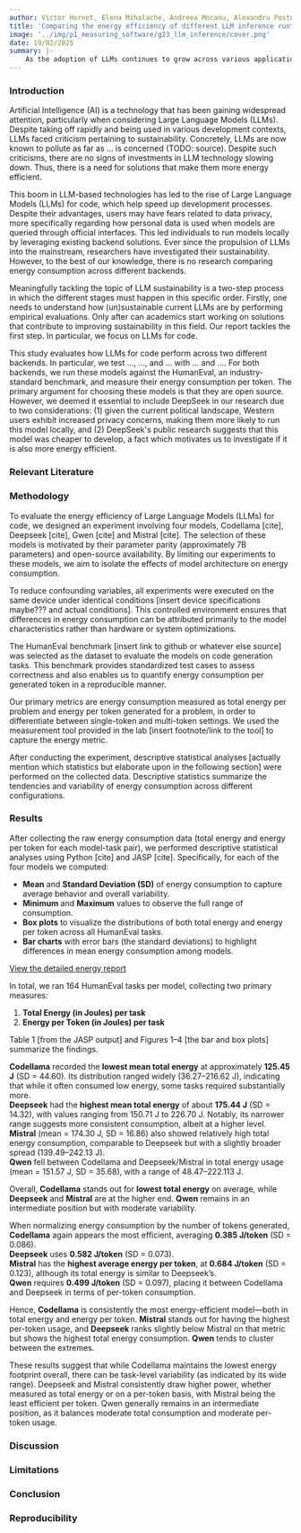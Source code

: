 ```yaml
---
author: Victor Hornet, Elena Mihalache, Andreea Mocanu, Alexandru Postu, Kian Sie
title: 'Comparing the energy efficiency of different LLM inference runtimes' #TODO
image: '../img/p1_measuring_software/g23_llm_inference/cover.png'
date: 19/02/2025
summary: |-
    As the adoption of LLMs continues to grow across various applications, selecting the most energy-efficient runtime is crucial for optimizing their resource usage. This article compares different LLM runtimes in terms of energy usage and performance to identify the most efficient options. Our findings aim to provide practical recommendations for developers and organizations looking to balance performance with energy efficiency.
---
```


### Introduction
Artificial Intelligence (AI) is a technology that has been gaining widespread attention, particularly when considering Large Language Models (LLMs). Despite taking off rapidly and being used in various development contexts, LLMs faced criticism pertaining to sustainability. Concretely, LLMs are now known to pollute as far as ... is concerned (TODO: source). Despite such criticisms, there are no signs of investments in LLM technology slowing down. Thus, there is a need for solutions that make them more energy efficient. 

This boom in LLM-based technologies has led to the rise of Large Language Models (LLMs) for code, which help speed up development processes. Despite their advantages, users may have fears related to data privacy, more specifically regarding how personal data is used when models are queried through official interfaces. This led individuals to run models locally by leveraging existing backend solutions. Ever since the propulsion of LLMs into the mainstream, researchers have investigated their sustainability. However, to the best of our knowledge, there is no research comparing energy consumption across different backends. 

Meaningfully tackling the topic of LLM sustainability is a two-step process in which the different stages must happen in this specific order. Firstly, one needs to understand how (un)sustainable current LLMs are by performing empirical evaluations. Only after can academics start working on solutions that contribute to improving sustainability in this field. Our report tackles the first step. In particular, we focus on LLMs for code.

This study evaluates how LLMs for code perform across two different backends. In particular, we test ..., ..., and ... with ... and .... For both backends, we run these models against the HumanEval, an industry-standard benchmark, and measure their energy consumption per token. The primary argument for choosing these models is that they are open source. However, we deemed it essential to include DeepSeek in our research due to two considerations: (1) given the current political landscape, Western users exhibit increased privacy concerns, making them more likely to run this model locally, and (2) DeepSeek's public research suggests that this model was cheaper to develop, a fact which motivates us to investigate if it is also more energy efficient.



### Relevant Literature

### Methodology

To evaluate the energy efficiency of Large Language Models (LLMs) for code, we designed an experiment involving four models, Codellama [cite], Deepseek [cite], Gwen [cite] and Mistral [cite]. The selection of these models is motivated by their parameter parity (approximately 7B parameters) and open-source availability. By limiting our experiments to these models, we aim to isolate the effects of model architecture on energy consumption.

To reduce confounding variables, all experiments were executed on the same device under identical conditions [insert device specifications maybe??? and actual conditions]. This controlled environment ensures that differences in energy consumption can be attributed primarily to the model characteristics rather than hardware or system optimizations.

The HumanEval benchmark [insert link to github or whatever else source] was selected as the dataset to evaluate the models on code generation tasks. This benchmark provides standardized test cases to assess correctness and also enables us to quantify energy consumption per generated token in a reproducible manner.

Our primary metrics are energy consumption measured as total energy per problem and energy per token generated for a problem, in order to differentiate between single-token and multi-token settings. We used the measurement tool provided in the lab [insert footnote/link to the tool] to capture the energy metric.

After conducting the experiment, descriptive statistical analyses [actually mention which statistics but elaborate upon in the following section] were performed on the collected data. Descriptive statistics summarize the tendencies and variability of energy consumption across different configurations.

### Results

After collecting the raw energy consumption data (total energy and energy per token for each model-task pair), we performed descriptive statistical analyses using Python [cite] and JASP [cite]. Specifically, for each of the four models we computed:

- **Mean** and **Standard Deviation (SD)** of energy consumption to capture average behavior and overall variability.  
- **Minimum** and **Maximum** values to observe the full range of consumption.  
- **Box plots** to visualize the distributions of both total energy and energy per token across all HumanEval tasks.  
- **Bar charts** with error bars (the standard deviations) to highlight differences in mean energy consumption among models.  

[View the detailed energy report](resources/aggregated_energy.html)

In total, we ran 164 HumanEval tasks per model, collecting two primary measures:

1. **Total Energy (in Joules) per task**  
2. **Energy per Token (in Joules) per task**  

Table 1 [from the JASP output] and Figures 1–4 [the bar and box plots] summarize the findings.

**Codellama** recorded the **lowest mean total energy** at approximately **125.45 J** (SD = 44.60). Its distribution ranged widely (36.27–216.62 J), indicating that while it often consumed low energy, some tasks required substantially more.  
**Deepseek** had the **highest mean total energy** of about **175.44 J** (SD = 14.32), with values ranging from 150.71 J to 226.70 J. Notably, its narrower range suggests more consistent consumption, albeit at a higher level.  
**Mistral** (mean = 174.30 J, SD = 16.86) also showed relatively high total energy consumption, comparable to Deepseek but with a slightly broader spread (139.49–242.13 J).  
**Qwen** fell between Codellama and Deepseek/Mistral in total energy usage (mean = 151.57 J, SD = 35.68), with a range of 48.47–222.113 J.

Overall, **Codellama** stands out for **lowest total energy** on average, while **Deepseek** and **Mistral** are at the higher end. **Qwen** remains in an intermediate position but with moderate variability.

When normalizing energy consumption by the number of tokens generated, **Codellama** again appears the most efficient, averaging **0.385 J/token** (SD = 0.086).  
**Deepseek** uses **0.582 J/token** (SD = 0.073).  
**Mistral** has the **highest average energy per token**, at **0.684 J/token** (SD = 0.123), although its total energy is similar to Deepseek’s.  
**Qwen** requires **0.499 J/token** (SD = 0.097), placing it between Codellama and Deepseek in terms of per-token consumption.

Hence, **Codellama** is consistently the most energy-efficient model—both in total energy and energy per token. **Mistral** stands out for having the highest per-token usage, and **Deepseek** ranks slightly below Mistral on that metric but shows the highest total energy consumption. **Qwen** tends to cluster between the extremes.

These results suggest that while Codellama maintains the lowest energy footprint overall, there can be task-level variability (as indicated by its wide range). Deepseek and Mistral consistently draw higher power, whether measured as total energy or on a per-token basis, with Mistral being the least efficient per token. Qwen generally remains in an intermediate position, as it balances moderate total consumption and moderate per-token usage.

### Discussion

### Limitations

### Conclusion

### Reproducibility

